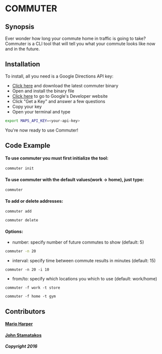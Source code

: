 # COMMUTER


## Synopsis

Ever wonder how long your commute home in traffic is going to take?  Commuter is a CLI tool that will tell you what your commute looks like now and in the future.

## Installation

To install, all you need is a Google Directions API key:
* [Click here](https://github.com/marioharper/commuter/releases) and download the latest commuter binary
* Open and install the binary file
* [Click here](https://developers.google.com/maps/documentation/directions/get-api-key) to go to Google's Developer website
* Click "Get a Key" and answer a few questions
* Copy your key
* Open your terminal and type 
```sh 
export MAPS_API_KEY=<your-api-key> 
```
You're now ready to use Commuter!

## Code Example

#### To use commuter you must first initialize the tool:
```sh
commuter init
```

#### To use commuter with the default values(work -> home), just type:
```sh
commuter
```

#### To add or delete addresses:
```sh
commuter add
```
```sh
commuter delete
```

#### Options:
* number: specify number of future commutes to show (default: 5)
```sh
commuter -n 20
```
* interval: specify time between commute results in minutes (default: 15)
```
commuter -n 20 -i 10
```
* from/to: specify which locations you which to use (default: work/home) 
```
commuter -f work -t store
```
```
commuter -f home -t gym
```

## Contributors

#### [Mario Harper](https://www.marioharper.me)
#### [John Stamatakos](https://github.com/johnstamatakos)
##### Copyright 2016
